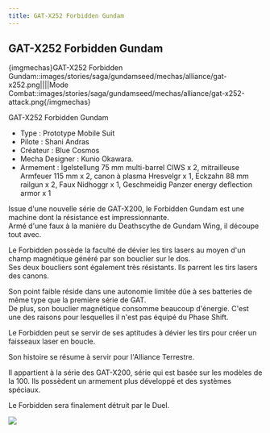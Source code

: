 ```yaml
---
title: GAT-X252 Forbidden Gundam
---
```


GAT-X252 Forbidden Gundam
-------------------------


{imgmechas}GAT-X252 Forbidden Gundam::images/stories/saga/gundamseed/mechas/alliance/gat-x252.png||||Mode Combat::images/stories/saga/gundamseed/mechas/alliance/gat-x252-attack.png{/imgmechas}


GAT-X252 Forbidden Gundam


- Type : Prototype Mobile Suit   
- Pilote : Shani Andras   
- Créateur : Blue Cosmos   
- Mecha Designer : Kunio Okawara.   
- Armement : Igelstellung 75 mm multi-barrel CIWS x 2, mitrailleuse Armfeuer 115 mm x 2, canon à plasma Hresvelgr x 1, Eckzahn 88 mm railgun x 2, Faux Nidhoggr x 1, Geschmeidig Panzer energy deflection armor x 1   
  
Issue d'une nouvelle série de GAT-X200, le Forbidden Gundam est une machine dont la résistance est impressionnante.   
Armé d'une faux à la manière du Deathscythe de Gundam Wing, il découpe tout avec.   
  
Le Forbidden possède la faculté de dévier les tirs lasers au moyen d'un champ magnétique généré par son bouclier sur le dos.   
Ses deux boucliers sont également très résistants. Ils parrent les tirs lasers des canons.   
  
Son point faible réside dans une autonomie limitée dûe à ses batteries de même type que la première série de GAT.   
De plus, son bouclier magnétique consomme beaucoup d'énergie. C'est une des raisons pour lesquelles il n'est pas équipé du Phase Shift.   
  
Le Forbidden peut se servir de ses aptitudes à dévier les tirs pour créer un faisseaux laser en boucle.   
  
Son histoire se résume à servir pour l'Alliance Terrestre.   
  
Il appartient à la série des GAT-X200, série qui est basée sur les modèles de la 100. Ils possèdent un armement plus développé et des systèmes spéciaux.   
  
Le Forbidden sera finalement détruit par le Duel.


![](/images/stories/saga/gundamseed/images/gundamforbidden/forbidden04.jpg)

